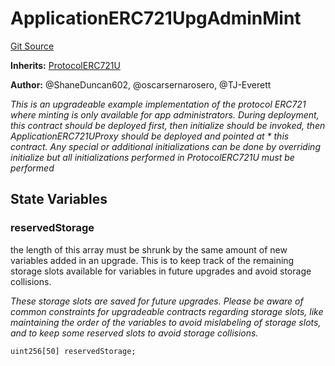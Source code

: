 # ApplicationERC721UpgAdminMint
[Git Source](https://github.com/thrackle-io/tron/blob/4b8e6b6f1f58764b58a041110acc182dd905d211/src/example/ERC721/upgradeable/ApplicationERC721UpgAdminMint.sol)

**Inherits:**
[ProtocolERC721U](/src/client/token/ERC721/upgradeable/ProtocolERC721U.sol/contract.ProtocolERC721U.md)

**Author:**
@ShaneDuncan602, @oscarsernarosero, @TJ-Everett

*This is an upgradeable example implementation of the protocol ERC721 where minting is only available for app administrators.
During deployment, this contract should be deployed first, then initialize should be invoked, then ApplicationERC721UProxy should be deployed and pointed at * this contract. Any special or additional initializations can be done by overriding initialize but all initializations performed in ProtocolERC721U
must be performed*


## State Variables
### reservedStorage
the length of this array must be shrunk by the same amount of new variables added in an upgrade. This is to keep track of the remaining
storage slots available for variables in future upgrades and avoid storage collisions.

*These storage slots are saved for future upgrades. Please be aware of common constraints for upgradeable contracts regarding storage slots,
like maintaining the order of the variables to avoid mislabeling of storage slots, and to keep some reserved slots to avoid storage collisions.*


```solidity
uint256[50] reservedStorage;
```


